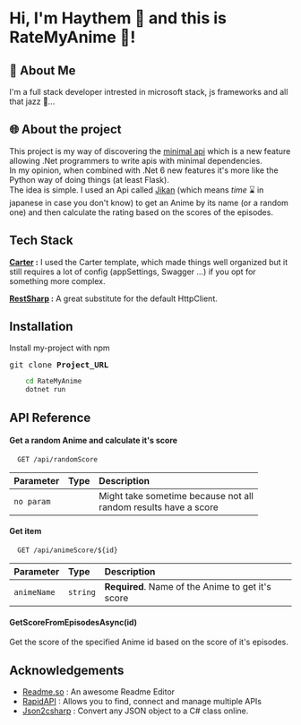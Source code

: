 ﻿
# Hi, I'm Haythem 👋 and this is RateMyAnime 🍜! 


## 🚀 About Me
I'm a full stack developer intrested in microsoft stack, js frameworks and all that jazz 🎷...


## 🌐 About the project
This project is my way of discovering the [minimal api](https://docs.microsoft.com/en-us/aspnet/core/fundamentals/minimal-apis) 
which is a new feature allowing .Net programmers to write apis with minimal dependencies. \
In my opinion, when combined with .Net 6 new features it's more like the Python way of doing things (at least Flask).
\
The idea is simple. I used an Api called [Jikan](https://docs.api.jikan.moe/) (which means *time* ⌛ in japanese in case you don't know) to get an Anime by its name (or a random one) and then calculate the rating based on the scores of the episodes. 
## Tech Stack

**[Carter](https://github.com/CarterCommunity/Carter) :** I used the Carter template, which made things well organized but it still requires a lot of config (appSettings, Swagger ...) if you opt for something more complex. 

**[RestSharp](https://restsharp.dev/) :** A great substitute for the default HttpClient.


## Installation

Install my-project with npm

<pre>
git clone <b>Project_URL</b>
</pre>

```bash
    cd RateMyAnime
    dotnet run
```
## API Reference

#### Get a random Anime and calculate it's score

```http
  GET /api/randomScore
```

| Parameter | Type     | Description                |
| :-------- | :------- | :------------------------- |
| `no param` |         | Might take sometime because not all<br/>random results have a score |

#### Get item

```http
  GET /api/animeScore/${id}
```

| Parameter | Type     | Description                       |
| :-------- | :------- | :-------------------------------- |
| `animeName`      | `string` | **Required**. Name of the Anime to get it's score |

#### GetScoreFromEpisodesAsync(id)

Get the score of the specified Anime id based on the score of it's episodes.


## Acknowledgements

 - [Readme.so](https://readme.so/) : An awesome Readme Editor 
 - [RapidAPI](https://rapidapi.com/hub) : Allows you to find, connect and manage multiple APIs
 - [Json2csharp](https://json2csharp.com/) : Convert any JSON object to a C# class online.
